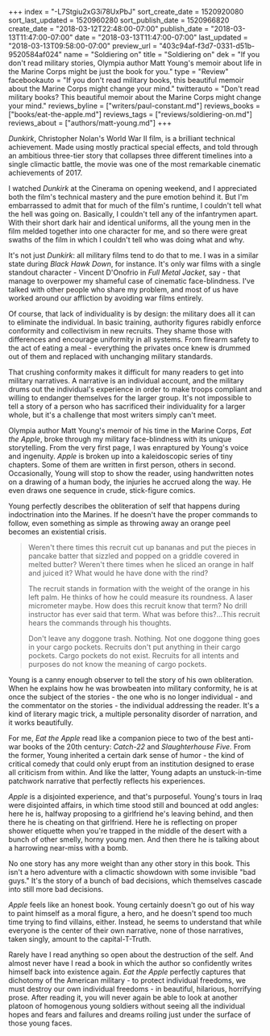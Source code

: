 +++
index = "-L7Stgiu2xG3i78UxPbJ"
sort_create_date = 1520920080
sort_last_updated = 1520960280
sort_publish_date = 1520966820
create_date = "2018-03-12T22:48:00-07:00"
publish_date = "2018-03-13T11:47:00-07:00"
date = "2018-03-13T11:47:00-07:00"
last_updated = "2018-03-13T09:58:00-07:00"
preview_url = "403c94af-f3d7-0331-d51b-9520584af024"
name = "Soldiering on"
title = "Soldiering on"
dek = "If you don't read military stories, Olympia author Matt Young's memoir about life in the Marine Corps might be just the book for you."
type = "Review"
facebookauto = "If you don't read military books, this beautiful memoir about the Marine Corps might change your mind."
twitterauto = "Don't read military books? This beautiful memoir about the Marine Corps might change your mind."
reviews_byline = ["writers/paul-constant.md"]
reviews_books = ["books/eat-the-apple.md"]
reviews_tags = ["reviews/soldiering-on.md"]
reviews_about = ["authors/matt-young.md"]
+++

*Dunkirk*, Christopher Nolan's World War II film, is a brilliant technical achievement. Made using mostly practical special effects, and told through an ambitious three-tier story that collapses three different timelines into a single climactic battle, the movie was one of the most remarkable cinematic achievements of 2017.

I watched *Dunkirk* at the Cinerama on opening weekend, and I appreciated both the film's technical mastery and the pure emotion behind it. But I'm embarrassed to admit that for much of the film's runtime, I couldn't tell what the hell was going on. Basically, I couldn't tell any of the infantrymen apart. With their short dark hair and identical uniforms, all the young men in the film melded together into one character for me, and so there were great swaths of the film in which I couldn't tell who was doing what and why.

It's not just *Dunkirk*: all military films tend to do that to me. I was in a similar state during *Black Hawk Down*, for instance. It's only war films with a single standout character - Vincent D'Onofrio in *Full Metal Jacket*, say - that manage to overpower my shameful case of cinematic face-blindness. I've talked with other people who share my problem, and most of us have worked around our affliction by avoiding war films entirely.

Of course, that lack of individuality is by design: the military does all it can to eliminate the individual. In basic training, authority figures rabidly enforce conformity and collectivism in new recruits. They shame those with differences and encourage uniformity in all systems. From firearm safety to the act of eating a meal - everything the privates once knew is drummed out of them and replaced with unchanging military standards.

That crushing conformity makes it difficult for many readers to get into military narratives. A narrative is an individual account, and the military drums out the individual's experience in order to make troops compliant and willing to endanger themselves for the larger group. It's not impossible to tell a story of a person who has sacrificed their individuality for a larger whole, but it's a challenge that most writers simply can't meet.

Olympia author Matt Young's memoir of his time in the Marine Corps, *Eat the Apple*, broke through my military face-blindness with its unique storytelling. From the very first page, I was enraptured by Young's voice and ingenuity. *Apple* is broken up into a kaleidoscopic series of tiny chapters. Some of them are written in first person, others in second. Occasionally, Young will stop to show the reader, using handwritten notes on a drawing of a human body, the injuries he accrued along the way. He even draws one sequence in crude, stick-figure comics.

Young perfectly describes the obliteration of self that happens during indoctrination into the Marines. If he doesn't have the proper commands to follow, even something as simple as throwing away an orange peel becomes an existential crisis.

<blockquote><p>Weren't there times this recruit cut up bananas and put the pieces in pancake batter that sizzled and popped on a griddle covered in melted butter? Weren't there times when he sliced an orange in half and juiced it? What would he have done with the rind?</p>
<p>The recruit stands in formation with the weight of the orange in his left palm. He thinks of how he could measure its roundness. A laser micrometer maybe. How does this recruit know that term? No drill instructor has ever said that term. What was before this?...This recruit hears the commands through his thoughts.</p>

<p>Don't leave any doggone trash. Nothing. Not one doggone thing goes in your cargo pockets. Recruits don't put anything in their cargo pockets. Cargo pockets do not exist. Recruits for all intents and purposes do not know the meaning of cargo pockets.</p></blockquote>

Young is a canny enough observer to tell the story of his own obliteration. When he explains how he was browbeaten into military conformity, he is at once the subject of the stories - the one who is no longer individual - and the commentator on the stories - the individual addressing the reader. It's a kind of literary magic trick, a multiple personality disorder of narration, and it works beautifully.

For me, *Eat the Apple* read like a companion piece to two of the best anti-war books of the 20th century: *Catch-22* and *Slaughterhouse Five*. From the former, Young inherited a certain dark sense of humor - the kind of critical comedy that could only erupt from an institution designed to erase all criticism from within. And like the latter, Young adapts an unstuck-in-time patchwork narrative that perfectly reflects his experiences.

*Apple* is a disjointed experience, and that's purposeful. Young's tours in Iraq were disjointed affairs, in which time stood still and bounced at odd angles: here he is, halfway proposing to a girlfriend he's leaving behind, and then there he is cheating on that girlfriend. Here he is reflecting on proper shower etiquette when you're trapped in the middle of the desert with a bunch of other smelly, horny young men. And then there he is talking about a harrowing near-miss with a bomb. 

No one story has any more weight than any other story in this book. This isn't a hero adventure with a climactic showdown with some invisible "bad guys." It's the story of a bunch of bad decisions, which themselves cascade into still more bad decisions.

*Apple* feels like an honest book. Young certainly doesn't go out of his way to paint himself as a moral figure, a hero, and he doesn't spend too much time trying to find villains, either. Instead, he seems to understand that while everyone is the center of their own narrative, none of those narratives, taken singly, amount to the capital-T-Truth.

Rarely have I read anything so open about the destruction of the self. And almost never have I read a book in which the author so confidently writes himself back into existence again. *Eat the Apple* perfectly captures that dichotomy of the American military - to protect individual freedoms, we must destroy our own individual freedoms - in beautiful, hilarious, horrifying prose. After reading it, you will never again be able to look at another platoon of homogenous young soldiers without seeing all the individual hopes and fears and failures and dreams roiling just under the surface of those young faces.

